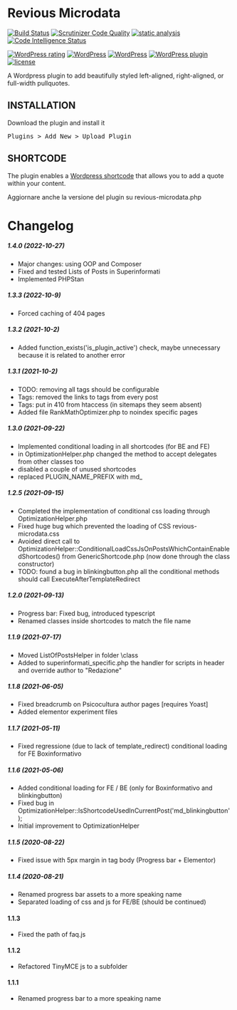 # Revious Microdata

[![Build Status](https://scrutinizer-ci.com/g/slim16165/gik25-microdata/badges/build.png?b=master)](https://scrutinizer-ci.com/g/slim16165/gik25-microdata/build-status/master)
[![Scrutinizer Code Quality](https://scrutinizer-ci.com/g/slim16165/gik25-microdata/badges/quality-score.png?b=master)](https://scrutinizer-ci.com/g/slim16165/gik25-microdata/?branch=master)
[![static analysis](https://github.com/yiisoft/html/workflows/static%20analysis/badge.svg)](https://github.com/yiisoft/html/actions?query=workflow%3A%22static+analysis%22)
[![Code Intelligence Status](https://scrutinizer-ci.com/g/slim16165/gik25-microdata/badges/code-intelligence.svg?b=master)](https://scrutinizer-ci.com/code-intelligence)

[![WordPress rating](https://img.shields.io/wordpress/plugin/r/gik25-quotes.svg?maxAge=3600&label=wordpress%20rating)](https://wordpress.org/support/view/plugin-reviews/gik25-quotes)
[![WordPress](https://img.shields.io/wordpress/plugin/dt/gik25-quotes.svg?maxAge=3600)](https://downloads.wordpress.org/plugin/gik25-quotes.latest-stable.zip)
[![WordPress](https://img.shields.io/wordpress/v/gik25-quotes.svg?maxAge=3600)](https://wordpress.org/plugins/gik25-quotes/)
[![WordPress plugin](https://img.shields.io/wordpress/plugin/v/gik25-quotes.svg?maxAge=3600)](https://wordpress.org/plugins/gik25-quotes/)
[![license](https://img.shields.io/github/license/adamdehaven/gik25-quotes.svg?maxAge=3600)](https://raw.githubusercontent.com/adamdehaven/gik25-quotes/master/LICENSE)

A Wordpress plugin to add beautifully styled left-aligned, right-aligned, or full-width pullquotes. 

## INSTALLATION
Download the plugin and install it 
<pre>Plugins > Add New > Upload Plugin</pre>

## SHORTCODE

The plugin enables a [Wordpress shortcode](https://codex.wordpress.org/Shortcode_API) that allows you to add a quote
within your content.

Aggiornare anche la versione del plugin su revious-microdata.php

# Changelog

##### 1.4.0 _(2022-10-27)_
* Major changes: using OOP and Composer
* Fixed and tested Lists of Posts in Superinformati
* Implemented PHPStan

##### 1.3.3 _(2022-10-9)_
* Forced caching of 404 pages

##### 1.3.2 _(2021-10-2)_
* Added function_exists('is_plugin_active') check, maybe unnecessary because it is related to another error

##### 1.3.1 _(2021-10-2)_

* TODO: removing all tags should be configurable
* Tags: removed the links to tags from every post
* Tags: put in 410 from htaccess (in sitemaps they seem absent)
* Added file RankMathOptimizer.php to noindex specific pages

##### 1.3.0 _(2021-09-22)_

* Implemented conditional loading in all shortcodes (for BE and FE)
* in OptimizationHelper.php changed the method to accept delegates from other classes too
* disabled a couple of unused shortcodes
* replaced PLUGIN_NAME_PREFIX with md_

##### 1.2.5 _(2021-09-15)_

* Completed the implementation of conditional css loading through OptimizationHelper.php
* Fixed huge bug which prevented the loading of CSS revious-microdata.css
* Avoided direct call to OptimizationHelper::ConditionalLoadCssJsOnPostsWhichContainEnabledShortcodes() from GenericShortcode.php (now done through the class constructor)
* TODO: found a bug in blinkingbutton.php all the conditional methods should call ExecuteAfterTemplateRedirect

##### 1.2.0 _(2021-09-13)_

* Progress bar: Fixed bug, introduced typescript 
* Renamed classes inside shortcodes to match the file name 

##### 1.1.9 _(2021-07-17)_

* Moved ListOfPostsHelper in folder \class
* Added to superinformati_specific.php the handler for  scripts in header and override author to "Redazione"

##### 1.1.8 _(2021-06-05)_

* Fixed breadcrumb on Psicocultura author pages [requires Yoast]
* Added elementor experiment files

##### 1.1.7 _(2021-05-11)_

* Fixed regressione (due to lack of template_redirect) conditional loading for FE Boxinformativo 

##### 1.1.6 _(2021-05-06)_

* Added conditional loading for FE / BE (only for Boxinformativo and blinkingbutton) 
* Fixed bug in OptimizationHelper::IsShortcodeUsedInCurrentPost('md_blinkingbutton');
* Initial improvement to OptimizationHelper

##### 1.1.5 _(2020-08-22)_
* Fixed issue with 5px margin in tag body (Progress bar + Elementor) 

##### 1.1.4 _(2020-08-21)_
* Renamed progress bar assets to a more speaking name
* Separated loading of css and js for FE/BE (should be continued)

#### 1.1.3 ###
* Fixed the path of faq.js

#### 1.1.2 ###
* Refactored TinyMCE js to a subfolder

#### 1.1.1 ###
* Renamed progress bar to a more speaking name
